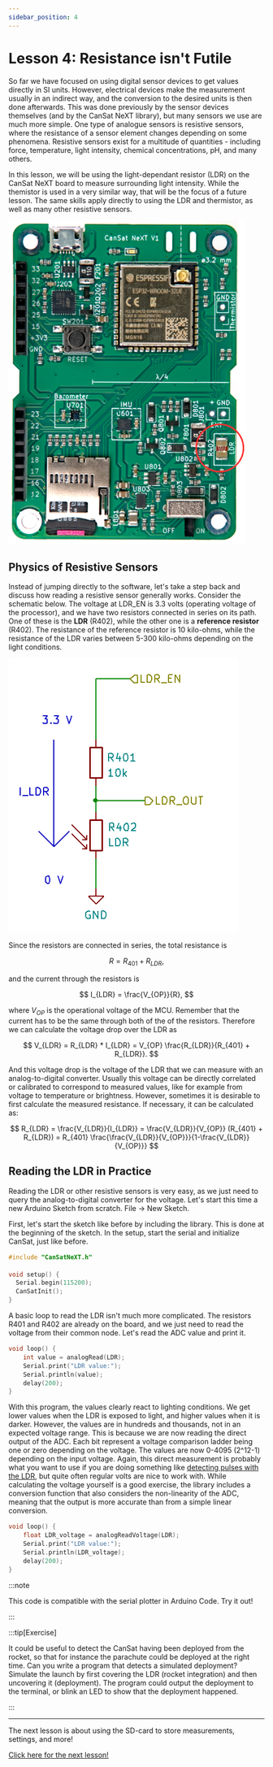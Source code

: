 ```yaml
---
sidebar_position: 4
---
```


# Lesson 4: Resistance isn't Futile

So far we have focused on using digital sensor devices to get values directly in SI units. However, electrical devices make the measurement usually in an indirect way, and the conversion to the desired units is then done afterwards. This was done previously by the sensor devices themselves (and by the CanSat NeXT library), but many sensors we use are much more simple. One type of analogue sensors is resistive sensors, where the resistance of a sensor element changes depending on some phenomena. Resistive sensors exist for a multitude of quantities - including force, temperature, light intensity, chemical concentrations, pH, and many others.

In this lesson, we will be using the light-dependant resistor (LDR) on the CanSat NeXT board to measure surrounding light intensity. While the themistor is used in a very similar way, that will be the focus of a future lesson. The same skills apply directly to using the LDR and thermistor, as well as many other resistive sensors.

![LDR location on the board](./../CanSat-hardware/img/LDR.png)

## Physics of Resistive Sensors

Instead of jumping directly to the software, let's take a step back and discuss how reading a resistive sensor generally works. Consider the schematic below. The voltage at LDR_EN is 3.3 volts (operating voltage of the processor), and we have two resistors connected in series on its path. One of these is the **LDR** (R402), while the other one is a **reference resistor** (R402). The resistance of the reference resistor is 10 kilo-ohms, while the resistance of the LDR varies between 5-300 kilo-ohms depending on the light conditions.

![LDR schematic](./img/LDR.png)

Since the resistors are connected in series, the total resistance is 

$$
R = R_{401} + R_{LDR},
$$

and the current through the resistors is 

$$
I_{LDR} = \frac{V_{OP}}{R},
$$

where $V_{OP}$ is the operational voltage of the MCU. Remember that the current has to be the same through both of the of the resistors. Therefore we can calculate the voltage drop over the LDR as 

$$
V_{LDR} = R_{LDR} * I_{LDR} =  V_{OP} \frac{R_{LDR}}{R_{401} + R_{LDR}}.
$$

And this voltage drop is the voltage of the LDR that we can measure with an analog-to-digital converter. Usually this voltage can be directly correlated or calibrated to correspond to measured values, like for example from voltage to temperature or brightness. However, sometimes it is desirable to first calculate the measured resistance. If necessary, it can be calculated as:

$$
R_{LDR} = \frac{V_{LDR}}{I_{LDR}} = \frac{V_{LDR}}{V_{OP}} (R_{401} + R_{LDR}) = R_{401} \frac{\frac{V_{LDR}}{V_{OP}}}{1-\frac{V_{LDR}}{V_{OP}}}
$$

## Reading the LDR in Practice

Reading the LDR or other resistive sensors is very easy, as we just need to query the analog-to-digital converter for the voltage. Let's start this time a new Arduino Sketch from scratch. File -> New Sketch.

First, let's start the sketch like before by including the library. This is done at the beginning of the sketch. In the setup, start the serial and initialize CanSat, just like before.

```Cpp title="Basic Setup"
#include "CanSatNeXT.h"

void setup() {
  Serial.begin(115200);
  CanSatInit();
}
```

A basic loop to read the LDR isn't much more complicated. The resistors R401 and R402 are already on the board, and we just need to read the voltage from their common node. Let's read the ADC value and print it.

```Cpp title="Basic LDR loop"
void loop() {
    int value = analogRead(LDR);
    Serial.print("LDR value:");
    Serial.println(value);
    delay(200);
}
```

With this program, the values clearly react to lighting conditions. We get lower values when the LDR is exposed to light, and higher values when it is darker. However, the values are in hundreds and thousands, not in an expected voltage range. This is because we are now reading the direct output of the ADC. Each bit represent a voltage comparison ladder being one or zero depending on the voltage. The values are now 0-4095 (2^12-1) depending on the input voltage. Again, this direct measurement is probably what you want to use if you are doing something like [detecting pulses with the LDR](./../../blog/first-project#pulse-detection), but quite often regular volts are nice to work with. While calculating the voltage yourself is a good exercise, the library includes a conversion function that also considers the non-linearity of the ADC, meaning that the output is more accurate than from a simple linear conversion.

```Cpp title="Reading the LDR voltage "
void loop() {
    float LDR_voltage = analogReadVoltage(LDR);
    Serial.print("LDR value:");
    Serial.println(LDR_voltage);
    delay(200);
}
```

:::note

This code is compatible with the serial plotter in Arduino Code. Try it out!

:::

:::tip[Exercise]

It could be useful to detect the CanSat having been deployed from the rocket, so that for instance the parachute could be deployed at the right time. Can you write a program that detects a simulated deployment? Simulate the launch by first covering the LDR (rocket integration) and then uncovering it (deployment). The program could output the deployment to the terminal, or blink an LED to show that the deployment happened.

:::

---

The next lesson is about using the SD-card to store measurements, settings, and more!

[Click here for the next lesson!](./lesson5)